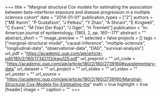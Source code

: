 +++
title = "Marginal structural Cox models for estimating the association between beta-interferon exposure and disease progression in a multiple sclerosis cohort"
date = "2014-01-01"
publication_types = ["2"]
authors = ["ME Karim", "P Gustafson", "J Petkau", "Y Zhao", "A Shirani", "E Kingwell", "C Evans", "M {Van Der Kop}", "J Oger", "H Tremlett"]
publication = "In: American journal of epidemiology, (180), 2, _pp. 160--171_"
abstract = ""
abstract_short = ""
image_preview = ""
selected = false
projects = []
tags = ["marginal-structural-model", "causal-inference", "multiple-sclerosis", "longitudinal-data", "observational-data", "DAG", "survival-analysis"]
url_pdf = "https://academic.oup.com/aje/article-pdf/180/2/160/17342113/kwu125.pdf"
url_preprint = ""
url_code = "https://academic.oup.com/aje/article/180/2/160/2739160#supplementary-data"
url_dataset = ""
url_project = ""
url_slides = ""
url_video = ""
url_poster = ""
url_source = "https://academic.oup.com/aje/article/180/2/160/2739160/Marginal-Structural-Cox-Models-for-Estimating-the"
math = true
highlight = true
[header]
image = ""
caption = ""
+++
